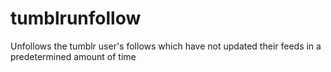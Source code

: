 # tumblrunfollow
Unfollows the tumblr user's follows which have not updated their feeds in a predetermined amount of time
